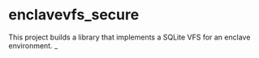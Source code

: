# enclavevfs_secure

This project builds a library that implements a SQLite VFS for an enclave environment. 
_
